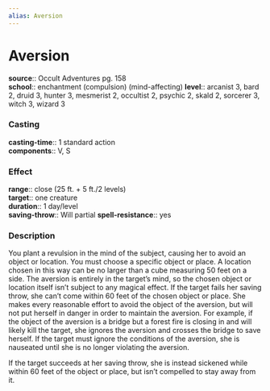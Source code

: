 ```yaml
---
alias: Aversion
---
```


# Aversion 

**source**:: Occult Adventures pg. 158  
**school**:: enchantment (compulsion) (mind-affecting)
**level**:: arcanist 3, bard 2, druid 3, hunter 3, mesmerist 2, occultist 2, psychic 2, skald 2, sorcerer 3, witch 3, wizard 3

### Casting 

**casting-time**:: 1 standard action  
**components**:: V, S

### Effect 

**range**:: close (25 ft. + 5 ft./2 levels)  
**target**:: one creature  
**duration**:: 1 day/level  
**saving-throw**:: Will partial
**spell-resistance**:: yes

### Description 

You plant a revulsion in the mind of the subject, causing her to avoid an object or location. You must choose a specific object or place. A location chosen in this way can be no larger than a cube measuring 50 feet on a side. The aversion is entirely in the target’s mind, so the chosen object or location itself isn’t subject to any magical effect. If the target fails her saving throw, she can’t come within 60 feet of the chosen object or place. She makes every reasonable effort to avoid the object of the aversion, but will not put herself in danger in order to maintain the aversion. For example, if the object of the aversion is a bridge but a forest fire is closing in and will likely kill the target, she ignores the aversion and crosses the bridge to save herself. If the target must ignore the conditions of the aversion, she is nauseated until she is no longer violating the aversion.  
  
If the target succeeds at her saving throw, she is instead sickened while within 60 feet of the object or place, but isn’t compelled to stay away from it.
